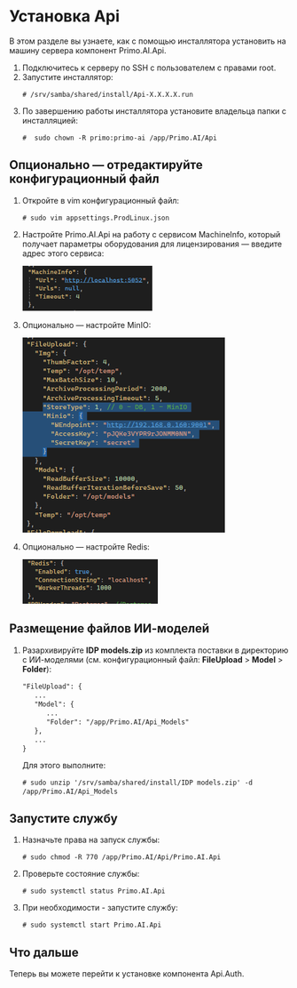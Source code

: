 # Установка Api

В этом разделе вы узнаете, как с помощью инсталлятора установить на машину сервера компонент Primo.AI.Api.


1. Подключитесь к серверу по SSH с пользователем с правами root. 
1. Запустите инсталлятор:
   ```
   # /srv/samba/shared/install/Api-X.X.X.X.run
   ```
1. По завершению работы инсталлятора установите владельца папки с инсталляцией:
   ```
   #  sudo chown -R primo:primo-ai /app/Primo.AI/Api
   ```


## Опционально — отредактируйте конфигурационный файл

1. Откройте в vim конфигурационный файл:
   ```
   # sudo vim appsettings.ProdLinux.json
   ```

1. Настройте Primo.AI.Api на работу с сервисом MachineInfo, который получает параметры оборудования для лицензирования — введите адрес этого сервиса:

   ![](<../../../../.gitbook/assets1/primo-ai/install/api/API-2.png>)

1. Опционально — настройте MinIO:
 
   ![](<../../../../.gitbook/assets1/primo-ai/install/api/API-4.png>)

1. Опционально — настройте Redis:
 
   ![](<../../../../.gitbook/assets1/primo-ai/install/api/API-5.png>)

## Размещение файлов ИИ-моделей

1. Разархивируйте **IDP models.zip** из комплекта поставки в директорию с ИИ-моделями (см. конфигурационный файл: **FileUpload** > **Model** > **Folder**):
   ```
   "FileUpload": {
      ...
      "Model": {
         ...
         "Folder": "/app/Primo.AI/Api_Models" 
      },
      ...
   }
   ```
   
   Для этого выполните:
   ```
   # sudo unzip '/srv/samba/shared/install/IDP models.zip' -d /app/Primo.AI/Api_Models 	
   ```

## Запустите службу
1. Назначьте права на запуск службы:
   ```
   # sudo chmod -R 770 /app/Primo.AI/Api/Primo.AI.Api
   ```
1. Проверьте состояние службы:
   ```
   # sudo systemctl status Primo.AI.Api
   ```
1. При необходимости - запустите службу:
   ```
   # sudo systemctl start Primo.AI.Api
   ```

## Что дальше

Теперь вы можете перейти к установке компонента Api.Auth.
